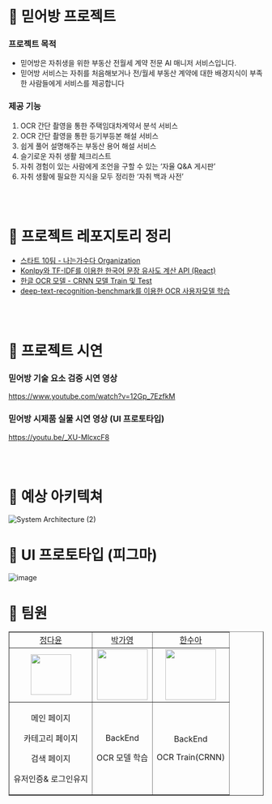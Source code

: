 # 🚀 믿어방 프로젝트 
###  프로젝트 목적
- 믿어방은 자취생을 위한 부동산 전월세 계약 전문 AI 매니저 서비스입니다.
- 믿어방 서비스는 자취를 처음해보거나 전/월세 부동산 계약에 대한 배경지식이 부족한 사람들에게 서비스를 제공합니다


### 제공 기능 
1) OCR 간단 촬영을 통한 주택임대차계약서 분석 서비스
2) OCR 간단 촬영을 통한 등기부등본 해설 서비스
3) 쉽게 풀어 설명해주는 부동산 용어 해설 서비스 
4) 슬기로운 자취 생활 체크리스트
5) 자취 경험이 있는 사람에게 조언을 구할 수 있는 ‘자율 Q&A 게시판’ 
6) 자취 생활에 필요한 지식을 모두 정리한  ‘자취 백과 사전’ 


<br>
<br>


# 🚀 프로젝트 레포지토리 정리 
* [스타트 10팀 - 나는가수다 Organization](https://github.com/orgs/MIDUBANG/repositories)
* [Konlpy와 TF-IDF를 이용한 한국어 문장 유사도 계산 API (React)](https://github.com/MIDUBANG/Korean-Sentence-Similarity-Client)
* [한글 OCR 모델 - CRNN 모델 Train 및 Test](https://github.com/MIDUBANG/OCR_CRNN)
* [deep-text-recognition-benchmark를 이용한 OCR 사용자모델 학습](https://github.com/MIDUBANG/ocr_dtrb)



<br>
<br>

# 🚀 프로젝트 시연 
### 믿어방 기술 요소 검증 시연 영상
https://www.youtube.com/watch?v=12Gp_7EzfkM

### 믿어방 시제품 실물 시연 영상 (UI 프로토타입)
 https://youtu.be/_XU-MlcxcF8
 

<br>
<br>


# 🚀 예상 아키텍쳐
![System Architecture (2)](https://user-images.githubusercontent.com/81161750/206648092-03bbb167-da75-45d4-b1b0-4fad050a60b3.jpg)

# 🚀 UI 프로토타입 (피그마) 
![image](https://user-images.githubusercontent.com/81161750/206647444-8064c796-36ab-4f17-8fbc-3e807875b654.png)


# 🚀 팀원 


<table border="" cellspacing="0" cellpadding="0" width="100%">
    <tr width="100%">
        <td align="center"><a href= "https://github.com/dy6578ekdbs">정다윤</a></td>
        <td align="center"><a href= "">박가영</a></td>
        <td  align="center"><a href= "https://github.com/h-sooah">한수아</a></td>  
    </tr>
    <tr width="100%">
         <td  align="center"><img src = "https://ifh.cc/g/J8FJYy.jpg" width="80px"/></td>
        <td  align="center"><img src = "https://velog.velcdn.com/images/goinggoing/post/802427b5-4500-41f4-a5f9-dbf95226ed4c/image.png" width="100px" /></td>
        <td  align="center"><img src = "https://s3.us-west-2.amazonaws.com/secure.notion-static.com/8db9ddb1-2c3a-49ec-811a-b807748d8f77/5ECA5D11-679A-419A-AED1-AE0EE3029894.png?X-Amz-Algorithm=AWS4-HMAC-SHA256&X-Amz-Content-Sha256=UNSIGNED-PAYLOAD&X-Amz-Credential=AKIAT73L2G45EIPT3X45%2F20221209%2Fus-west-2%2Fs3%2Faws4_request&X-Amz-Date=20221209T104642Z&X-Amz-Expires=86400&X-Amz-Signature=438a3c7c044b4d8b5c3cd3bb856cd9e65f14c2fa99f0f518536cdff087ac86c6&X-Amz-SignedHeaders=host&response-content-disposition=filename%3D%225ECA5D11-679A-419A-AED1-AE0EE3029894.png%22&x-id=GetObject" width="100px"/></td>
    </tr>
    <tr width="100%">
      <td  align="center"><p>메인 페이지</p><p>카테고리 페이지</p><p>검색 페이지</p><p>유저인증& 로그인유지</p></td>
      <td  align="center"><p>BackEnd</p><p>OCR 모델 학습</p></td>
      <td  align="center"><p>BackEnd</p><p>OCR Train(CRNN)</p></td>
   </tr>
</table>



